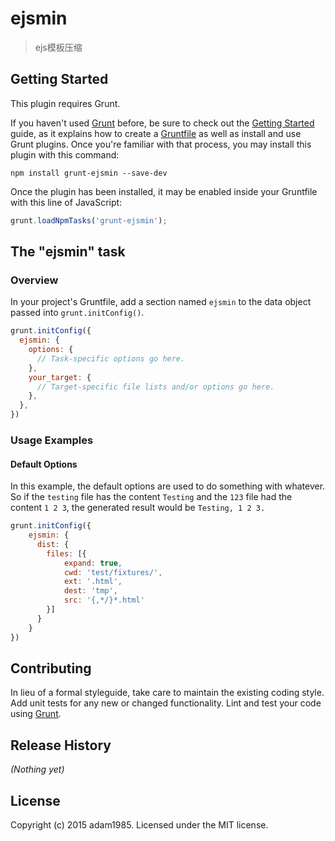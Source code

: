 # ejsmin

> ejs模板压缩

## Getting Started
This plugin requires Grunt.

If you haven't used [Grunt](http://gruntjs.com/) before, be sure to check out the [Getting Started](http://gruntjs.com/getting-started) guide, as it explains how to create a [Gruntfile](http://gruntjs.com/sample-gruntfile) as well as install and use Grunt plugins. Once you're familiar with that process, you may install this plugin with this command:

```shell
npm install grunt-ejsmin --save-dev
```

Once the plugin has been installed, it may be enabled inside your Gruntfile with this line of JavaScript:

```js
grunt.loadNpmTasks('grunt-ejsmin');
```

## The "ejsmin" task

### Overview
In your project's Gruntfile, add a section named `ejsmin` to the data object passed into `grunt.initConfig()`.

```js
grunt.initConfig({
  ejsmin: {
    options: {
      // Task-specific options go here.
    },
    your_target: {
      // Target-specific file lists and/or options go here.
    },
  },
})
```

### Usage Examples

#### Default Options
In this example, the default options are used to do something with whatever. So if the `testing` file has the content `Testing` and the `123` file had the content `1 2 3`, the generated result would be `Testing, 1 2 3.`

```js
grunt.initConfig({
    ejsmin: {
      dist: {
		files: [{
			expand: true,
			cwd: 'test/fixtures/',
			ext: '.html',
			dest: 'tmp',
			src: '{,*/}*.html'
        }]
      }
    }
})
```

## Contributing
In lieu of a formal styleguide, take care to maintain the existing coding style. Add unit tests for any new or changed functionality. Lint and test your code using [Grunt](http://gruntjs.com/).

## Release History
_(Nothing yet)_

## License
Copyright (c) 2015 adam1985. Licensed under the MIT license.
